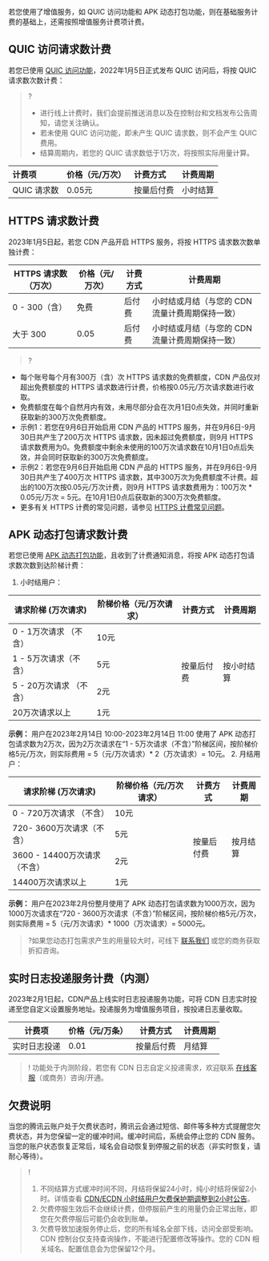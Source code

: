  

若您使用了增值服务，如 QUIC 访问功能和 APK 动态打包功能，则在基础服务计费的基础上，还需按照增值服务计费项计费。

[](id:quic)
## QUIC 访问请求数计费
若您已使用 [QUIC 访问功能](https://cloud.tencent.com/document/product/228/51800)，2022年1月5日正式发布 QUIC 访问后，将按 QUIC 请求数次数计费：

> ? 
>
> - 进行线上计费时，我们会提前推送消息以及在控制台和文档发布公告周知，请您关注确认。
> - 若未使用 QUIC 访问功能，即未产生 QUIC 请求数，则不会产生 QUIC 费用。
> - 结算周期内，若您的 QUIC 请求数低于1万次，将按照实际用量计算。

| 计费项      | 价格（元/万次） | 计费方式   | 计费周期 |
| :---------- | :-------------- | :--------- | :------- |
| QUIC 请求数 | 0.05元          | 按量后付费 | 小时结算 


## HTTPS 请求数计费
2023年1月5日起，若您 CDN 产品开启 HTTPS 服务，将按 HTTPS 请求数次数单独计费：

|HTTPS 请求数（万次）|价格（元/万次）|计费方式|计费周期|
|-|-|-|-|
|0 - 300（含）|免费|后付费|小时结或月结（与您的 CDN 流量计费周期保持一致）|
|大于 300|0.05|后付费|小时结或月结（与您的 CDN 流量计费周期保持一致）|

>?
- 每个账号每个月有300万（含）次 HTTPS 请求数的免费额度，CDN 产品仅对超出免费额度的 HTTPS 请求数进行计费，价格按0.05元/万次请求数进行收取。
- 免费额度在每个自然月内有效，未用尽部分会在次月1日0点失效，并同时重新获取新的300万次免费额度。
- 示例1：若您在9月6日开始启用 CDN 产品的 HTTPS 服务，并在9月6日-9月30日共产生了200万次 HTTPS 请求数，因未超过免费额度，则9月 HTTPS 请求数费用为0。免费额度中剩余未使用的100万次请求数在10月1日0点后失效，并会同时获取新的300万次免费额度。
- 示例2：若您在9月6日开始启用 CDN 产品的 HTTPS 服务，并在9月6日-9月30日共产生了400万次 HTTPS 请求数，其中300万次为免费额度不计费。超出的100万次按0.05元/万次计费，则9月 HTTPS 请求数费用为：100万次 \* 0.05元/万次 = 5元。在10月1日0点后获取新的300万次免费额度。
- 更多有关 HTTPS 计费的常见问题，请参见 [HTTPS 计费常见问题](https://cloud.tencent.com/document/product/228/43799#m8)。

[](id:apk)
## APK 动态打包请求数计费

若您已使用 [APK 动态打包功能](https://cloud.tencent.com/document/product/228/56430)，且收到了计费通知消息，将按 APK 动态打包请求数次数到达阶梯计费：
1. 小时结用户：
<table>
<thead>
<tr>
<th>请求阶梯 (万次请求)</th>
<th>阶梯价格（元/万次请求）</th>
<th>计费方式</th>
<th>计费周期</th>
</tr>
</thead>
<tbody><tr>
<td>0 - 1万次请求 （不含）</td>
<td>10元</td>
<td rowspan="4">按量后付费</td>
<td rowspan="4">按小时结算</td>
</tr>
<tr>
<td>1 - 5万次请求（不含）</td>
<td>5元</td>
</tr>
<tr>
<td>5 - 20万次请求 （不含）</td>
<td>2元</td>
</tr>
<tr>
<td>20万次请求以上</td>
<td>1元</td>
</tr>
</tbody></table>
<strong>示例：</strong> 用户在2023年2月14日 10:00-2023年2月14日 11:00 使用了 APK 动态打包请求数为2万次，因为2万次请求在“1 - 5万次请求（不含）”阶梯区间，按阶梯价格5元/万次，则实际费用 = 5（元/万次请求）* 2（万次请求）= 10元。
2. 月结用户：
<table>
<thead>
<tr>
<th>请求阶梯 (万次请求)</th>
<th>阶梯价格（元/万次请求）</th>
<th>计费方式</th>
<th>计费周期</th>
</tr>
</thead>
<tbody><tr>
<td>0 - 720万次请求 （不含）</td>
<td>10元</td>
<td rowspan="4">按量后付费</td>
<td rowspan="4">按月结算</td>
</tr>
<tr>
<td>720- 3600万次请求（不含）</td>
<td>5元</td>
</tr>
<tr>
<td>3600 - 14400万次请求 （不含）</td>
<td>2元</td>
</tr>
<tr>
<td>14400万次请求以上</td>
<td>1元</td>
</tr>
</tbody></table>
<strong>示例：</strong> 用户在2023年2月份整月使用了 APK 动态打包请求数为1000万次，因为1000万次请求在“720 - 3600万次请求（不含）”阶梯区间，按阶梯价格5元/万次，则实际费用 = 5（元/万次请求）* 1000（万次请求）= 5000元。

>?如果您动态打包需求产生的用量较大时，可线下 [联系我们](https://cloud.tencent.com/act/event/connect-service) 或您的商务获取折扣咨询。
## 实时日志投递服务计费（内测）
2023年2月1日起，CDN产品上线实时日志投递服务功能，可将 CDN 日志实时投递至您自定义设置服务地址。投递服务为增值服务项目，按投递日志量收取。

|计费项|	价格（元/万条）	|计费方式|	计费周期|
|--|--|--|--|
|实时日志投递	|0.01|	按量后付费|	月结算|

>! 功能处于内测阶段，若您有 CDN 日志自定义投递需求，欢迎联系 [在线客服](https://cloud.tencent.com/online-service?from=sales&source=PRESALE)（或商务）咨询/开通。



## 欠费说明

当您的腾讯云账户处于欠费状态时，腾讯云会通过短信、邮件等多种方式提醒您欠费状态，并为您保留一定的缓冲时间。缓冲时间后，系统会停止您的 CDN 服务。当您的账户状态恢复正常后，域名会自动恢复到停服之前的状态（非实时恢复，请耐心等待）。
>!
>1. 不同结算方式缓冲时间不同，月结将保留24小时，纯小时结将保留2小时。详情查看 [CDN/ECDN 小时结用户欠费保护期调整到2小时公告](https://cloud.tencent.com/document/product/228/74884)。
>2. 欠费停服生效后不会继续计费，但停服前产生的用量仍会正常出账，即您在欠费停服后可能仍会收到账单。
>3. 欠费导致加速服务停止后，您的所有域名全部下线，访问全部受影响。CDN 控制台仅支持查询操作，不能进行配置修改等操作。您的 CDN 相关域名、配置信息会为您保留12个月。
